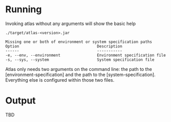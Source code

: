 # Running

Invoking atlas without any arguments will show the basic help

    ./target/atlas-<version>.jar 

    Missing one or both of environment or system specification paths
    Option                                  Description
    ------                                  -----------
    -e, --env, --environment                Environment specification file
    -s, --sys, --system                     System specification file

Atlas only needs two arguments on the command line: the path to the
[environment-specification] and the path to the [system-specification].
Everything else is configured within those two files.

# Output

TBD
